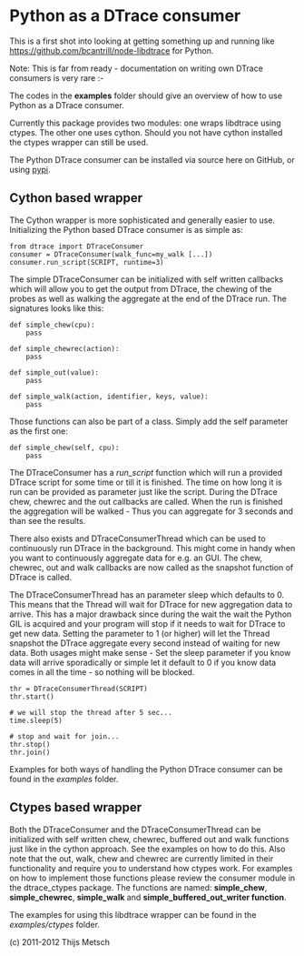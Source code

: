 
Python as a DTrace consumer
===========================

This is a first shot into looking at getting something up and running like
https://github.com/bcantrill/node-libdtrace for Python.

Note: This is far from ready - documentation on writing own DTrace consumers
is very rare :-

The codes in the **examples** folder should give an overview of how to use
Python as a DTrace consumer.

Currently this package provides two modules: one wraps libdtrace using ctypes.
The other one uses cython. Should you not have cython installed the ctypes
wrapper can still be used.

The Python DTrace consumer can be installed via source here on GitHub, or using
[pypi](http://pypi.python.org/pypi/python-dtrace "python-dtrace on pypi").

Cython based wrapper
--------------------

The Cython wrapper is more sophisticated and generally easier to use.
Initializing the Python based DTrace consumer is as simple as:

    from dtrace import DTraceConsumer
    consumer = DTraceConsumer(walk_func=my_walk [...])
    consumer.run_script(SCRIPT, runtime=3)

The simple DTraceConsumer can be initialized with self written callbacks which
will allow you to get the output from DTrace, the chewing of the probes as well
as walking the aggregate at the end of the DTrace run. The signatures looks
like this:

    def simple_chew(cpu):
        pass

    def simple_chewrec(action):
        pass

    def simple_out(value):
        pass

    def simple_walk(action, identifier, keys, value):
        pass

Those functions can also be part of a class. Simply add the self parameter as
the first one:

    def simple_chew(self, cpu):
        pass

The DTraceConsumer has a *run_script* function which will run a provided DTrace
script for some time or till it is finished. The time on how long it is run can
be provided as parameter just like the script. During the DTrace chew, chewrec
and the out callbacks are called. When the run is finished the aggregation will
be walked - Thus you can aggregate for 3 seconds and than see the results.

There also exists and DTraceConsumerThread which can be used to continuously
run DTrace in the background. This might come in handy when you want to
continuously aggregate data for e.g. an GUI. The chew, chewrec, out and walk
callbacks are now called as the snapshot function of DTrace is called.

The DTraceConsumerThread has an parameter sleep which defaults to 0. This means
that the Thread will wait for DTrace for new aggregation data to arrive. This
has a major drawback since during the wait the wait the Python GIL is acquired
and your program will stop if it needs to wait for DTrace to get new data.
Setting the parameter to 1 (or higher) will let the Thread snapshot the DTrace
aggregate every second instead of waiting for new data. Both usages might make
sense - Set the sleep parameter if you know data will arrive sporadically or
simple let it default to 0 if you know data comes in all the time - so nothing
will be blocked.

    thr = DTraceConsumerThread(SCRIPT)
    thr.start()

    # we will stop the thread after 5 sec...
    time.sleep(5)

    # stop and wait for join...
    thr.stop()
    thr.join()

Examples for both ways of handling the Python DTrace consumer can be found in
the *examples* folder.

Ctypes based wrapper
--------------------

Both the DTraceConsumer and the DTraceConsumerThread can be initialized with
self written chew, chewrec, buffered out and walk functions just like in the
cython approach. See the examples on how to do this. Also note that the out,
walk, chew and chewrec are currently limited in their functionality and require
you to understand how ctypes work. For examples on how to implement those
functions please review the consumer module in the dtrace_ctypes package. The
functions are named: **simple_chew**, **simple_chewrec**, **simple_walk** and
**simple_buffered_out_writer function**.

The examples for using this libdtrace wrapper can be found in the
*examples/ctypes* folder.

(c) 2011-2012 Thijs Metsch
